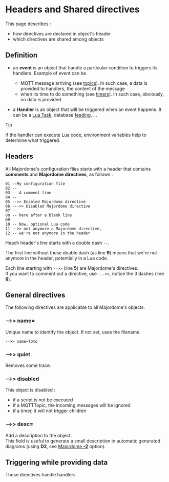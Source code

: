 # Headers and Shared directives

This page describes :
- how directives are declared in object's header
- which directives are shared among objects

## Definition

- an **event**  is an object that handle a particular condition to triggers its handlers. Example of event can be 
  - MQTT message arriving (see [topics](topic.md)). In such case, a data is provided to handlers, the content of the message
  - when its time to do something (see [timers](timer.md)). In such case, obviously, no data is provided.

- a **Handler** is an object that will be triggered when an event happens. It can be a [Lua Task](Task(lua).md), database [feeding](Database/feed.md), ...

> [!TIP]
> If the handler can execute Lua code, environment variables help to determine what triggered.
 
## Headers

All Majordome's configuration files starts with a header that contains 
**comments** and **Majordome directives**, as follows :

```Lua=
01 --My configuration file
02 --
03 -- A comment line
04 --
05 -->> Enabled Majordome directive
06 --->> Disabled Majordome directive
07 --
08 -- here after a blank line
09
10 -- Now, optional Lua code
11 -->> not anymore a Majordome directive, 
12 -- we're not anymore in the header
```

Heach header's line starts with a double dash `--`.

The first line without these double dash (as line **9**) means that we're not anymore in the header, potentially in a Lua code.

Each line starting with `-->>` (line **5**) are Majordome's directives.<br>
If you want to comment out a directive, use `--->>`, notice the 3 dashes (line **6**).

## General directives
The following directives are applicable to all Majordome's objects.

### -->> name=
Unique name to identify the object. If not set, uses the filename.
```
-->> name=Toto
```
### -->> quiet
Removes some trace.

### -->> disabled
This object is disabled : 
- if a script is not be executed
- if a MQTTTopic, the incoming messages will be ignored
- if a timer, it will not trigger children

### -->> desc=
Add a description to the object.<br>
This field is useful to generate a small description in automatic generated diagrams (using **D2**, see [Majordome **-2**](Readme.md) option).

## Triggering while providing data

Those directives handle handlers
